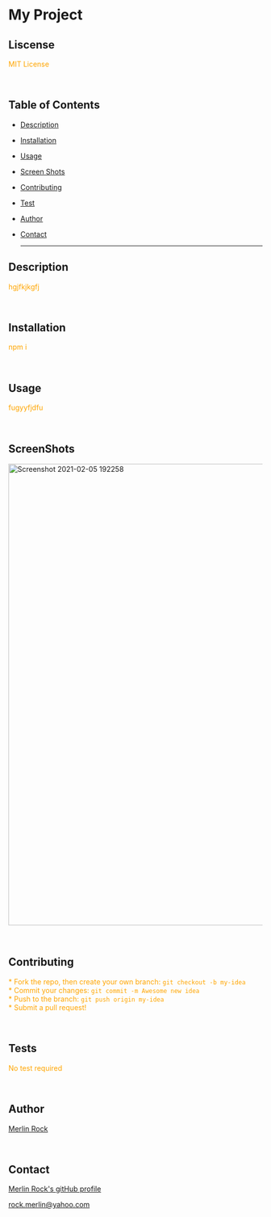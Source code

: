 # My Project

  
 ## Liscense
  
<span style="color: orange;">MIT License</span>
  
 &nbsp;
  

  
 ## Table of Contents
  
- [Description](#Description)
  
- [Installation](#Installation)
  
- [Usage](#Usage)
  
- [Screen Shots](#ScreenShots)
  
- [Contributing](#Contributing)
  
- [Test](#Tests)
  
- [Author](#Author)
  
- [Contact](#Contact)
  ***
  
 ## Description
  
<span style="color: orange;">hgjfkjkgfj</span>
  
 &nbsp;
  

  
 ## Installation
  
<span style="color: orange;">npm i</span>
  
 &nbsp;
  

  
 ## Usage
  
<span style="color: orange;">fugyyfjdfu</span>
  
 &nbsp;
  

  
 ## ScreenShots
  
<img width="914" alt="Screenshot 2021-02-05 192258" src="https://user-images.githubusercontent.com/74565661/107107271-241a7580-67fe-11eb-85e1-dc51055d376d.png">
  
 &nbsp;
  

  
 ## Contributing
  
<span style="color: orange;">* Fork the repo, then create your own branch: `git checkout -b my-idea`<br/>* Commit your changes: `git commit -m Awesome new idea`<br/>* Push to the branch: `git push origin my-idea`<br/>* Submit a pull request!</span>
  
 &nbsp;
  

  
 ## Tests
  
<span style="color: orange;">No test required</span>
  
 &nbsp;
  

  
 ## Author
  
[Merlin Rock](https://merlinrock.github.io/ResponsivePortfolio/)
  
 &nbsp;
  
 
  
 ## Contact
  [Merlin Rock's gitHub profile](https://github.com/MerlinRock)

  <rock.merlin@yahoo.com>

  